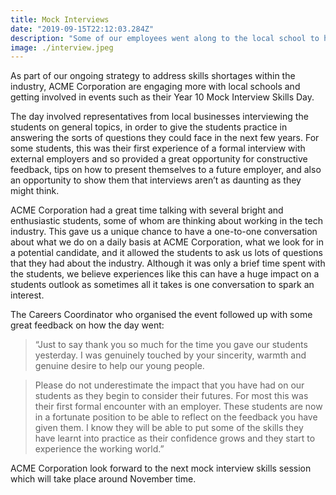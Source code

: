 ```yaml
---
title: Mock Interviews
date: "2019-09-15T22:12:03.284Z"
description: "Some of our employees went along to the local school to help out with some Mock Interviews. Find out about the impact that they made on the students. "
image: ./interview.jpeg
---
```


As part of our ongoing strategy to address skills shortages within the industry, ACME Corporation are engaging more with local schools and getting involved in events such as their Year 10 Mock Interview Skills Day.

The day involved representatives from local businesses interviewing the students on general topics, in order to give the students practice in answering the sorts of questions they could face in the next few years. For some students, this was their first experience of a formal interview with external employers and so provided a great opportunity for constructive feedback, tips on how to present themselves to a future employer, and also an opportunity to show them that interviews aren’t as daunting as they might think.

ACME Corporation had a great time talking with several bright and enthusiastic students, some of whom are thinking about working in the tech industry. This gave us a unique chance to have a one-to-one conversation about what we do on a daily basis at ACME Corporation, what we look for in a potential candidate, and it allowed the students to ask us lots of questions that they had about the industry. Although it was only a brief time spent with the students, we believe experiences like this can have a huge impact on a students outlook as sometimes all it takes is one conversation to spark an interest.

The Careers Coordinator who organised the event followed up with some great feedback on how the day went: 
> “Just to say thank you so much for the time you gave our students yesterday. I was genuinely touched by your sincerity, warmth and genuine desire to help our young people. 

> Please do not underestimate the impact that you have had on our students as they begin to consider their futures. For most this was their first formal encounter with an employer. These students are now in a fortunate position to be able to reflect on the feedback you have given them. I know they will be able to put some of the skills they have learnt into practice as their confidence grows and they start to experience the working world.”

ACME Corporation look forward to the next mock interview skills session which will take place around November time.
